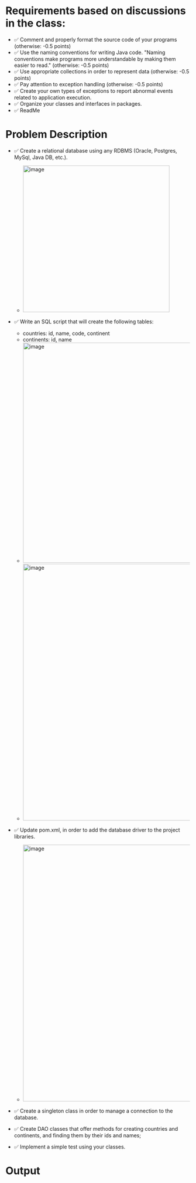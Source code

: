 # Requirements based on discussions in the class:

- ✅ Comment and properly format the source code of your programs (otherwise: -0.5 points)
- ✅ Use the naming conventions for writing Java code. "Naming conventions make programs more understandable by making them
  easier to read." (otherwise: -0.5 points)
- ✅ Use appropriate collections in order to represent data (otherwise: -0.5 points)
- ✅ Pay attention to exception handling (otherwise: -0.5 points)
- ✅ Create your own types of exceptions to report abnormal events related to application execution.
- ✅ Organize your classes and interfaces in packages.
- ✅ ReadMe

# Problem Description

- ✅ Create a relational database using any RDBMS (Oracle, Postgres, MySql, Java DB, etc.).
   - <img width="400" alt="image" src="https://user-images.githubusercontent.com/61457770/165180978-fcb8233f-a327-492b-a946-defb7a1ec6b7.png">

- ✅ Write an SQL script that will create the following tables:
  - countries: id, name, code, continent
  - continents: id, name
  - <img width="600" alt="image" src="https://user-images.githubusercontent.com/61457770/165181193-ca4f7b78-1b1d-44ea-bc80-70491ca25c1a.png">
  - <img width="700" alt="image" src="https://user-images.githubusercontent.com/61457770/165181374-a645c8e9-1110-42f6-a154-e614a6299775.png">

- ✅ Update pom.xml, in order to add the database driver to the project libraries.
  - <img width="700" alt="image" src="https://user-images.githubusercontent.com/61457770/165181493-399ba741-1adc-436b-9c19-3af6f7200def.png">
 
- ✅ Create a singleton class in order to manage a connection to the database.
- ✅ Create DAO classes that offer methods for creating countries and continents, and finding them by their ids and names;
- ✅ Implement a simple test using your classes.

# Output
